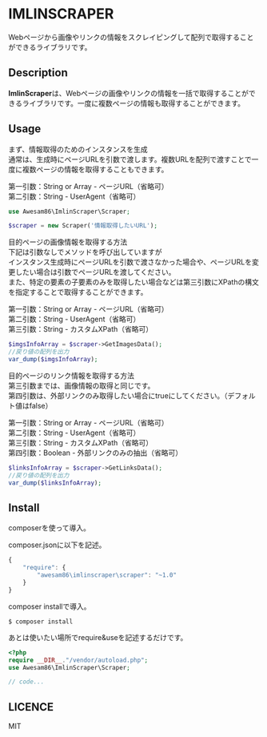 # IMLINSCRAPER

Webページから画像やリンクの情報をスクレイピングして配列で取得することができるライブラリです。

## Description

**ImlinScraper**は、Webページの画像やリンクの情報を一括で取得することができるライブラリです。一度に複数ページの情報も取得することができます。

## Usage

まず、情報取得のためのインスタンスを生成  
通常は、生成時にページURLを引数で渡します。複数URLを配列で渡すことで一度に複数ページの情報を取得することもできます。  

第一引数：String or Array - ページURL（省略可）  
第二引数：String - UserAgent（省略可）  

```php
use Awesam86\ImlinScraper\Scraper;

$scraper = new Scraper('情報取得したいURL');
```

目的ページの画像情報を取得する方法  
下記は引数なしでメソッドを呼び出していますが  
インスタンス生成時にページURLを引数で渡さなかった場合や、ページURLを変更したい場合は引数でページURLを渡してください。  
また、特定の要素の子要素のみを取得したい場合などは第三引数にXPathの構文を指定することで取得することができます。

第一引数：String or Array - ページURL（省略可）  
第二引数：String - UserAgent（省略可）  
第三引数：String - カスタムXPath（省略可）  

```php
$imgsInfoArray = $scraper->GetImagesData();
//戻り値の配列を出力
var_dump($imgsInfoArray);
```

目的ページのリンク情報を取得する方法  
第三引数までは、画像情報の取得と同じです。  
第四引数は、外部リンクのみ取得したい場合にtrueにしてください。（デフォルト値はfalse）  

第一引数：String or Array - ページURL（省略可）  
第二引数：String - UserAgent（省略可）  
第三引数：String - カスタムXPath（省略可）  
第四引数：Boolean - 外部リンクのみの抽出（省略可）  

```php
$linksInfoArray = $scraper->GetLinksData();
//戻り値の配列を出力
var_dump($linksInfoArray);
```

## Install

composerを使って導入。

composer.jsonに以下を記述。

```javascript
{
    "require": {
        "awesam86\imlinscraper\scraper": "~1.0"
    }
}

```

composer installで導入。

```
$ composer install
```

あとは使いたい場所でrequire&useを記述するだけです。

```php
<?php
require __DIR__."/vendor/autoload.php";
use Awesam86\ImlinScraper\Scraper;

// code...
```

## LICENCE

MIT

